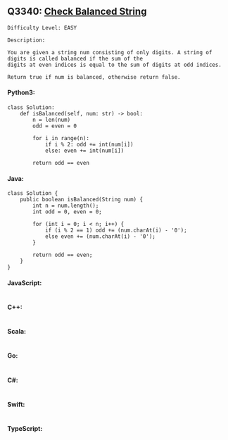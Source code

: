 ## Q3340: [Check Balanced String](https://leetcode.com/problems/check-balanced-string/)

```
Difficulty Level: EASY
```

```
Description:

You are given a string num consisting of only digits. A string of digits is called balanced if the sum of the
digits at even indices is equal to the sum of digits at odd indices.

Return true if num is balanced, otherwise return false.
```

#### Python3:

```
class Solution:
    def isBalanced(self, num: str) -> bool:
        n = len(num)
        odd = even = 0

        for i in range(n):
            if i % 2: odd += int(num[i])
            else: even += int(num[i])

        return odd == even
```

#### Java:

```
class Solution {
    public boolean isBalanced(String num) {
        int n = num.length();
        int odd = 0, even = 0;

        for (int i = 0; i < n; i++) {
            if (i % 2 == 1) odd += (num.charAt(i) - '0');
            else even += (num.charAt(i) - '0');
        }

        return odd == even;
    }
}
```

#### JavaScript:

```

```

#### C++:

```

```

#### Scala:

```

```

#### Go:

```

```

#### C#:

```

```

#### Swift:

```

```

#### TypeScript:

```

```